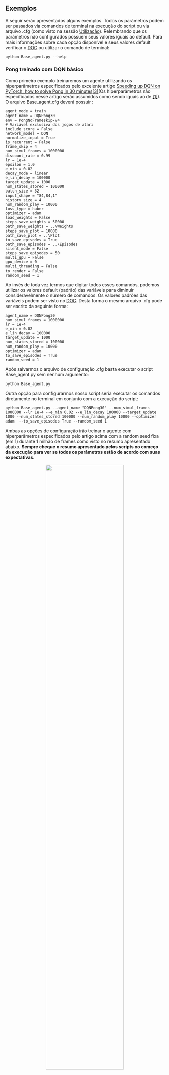 ## Exemplos
A seguir serão apresentados alguns exemplos. Todos os parâmetros podem ser passados via comandos de terminal na execução do script ou via arquivo .cfg (como visto na sessão [Utilização](https://github.com/Leonardo-Viana/Reinforcement-Learning#utiliza%C3%A7%C3%A3o)). Relembrando que os parâmetros não configurados possuem seus valores iguais ao default. Para mais informações sobre cada opção disponível e seus valores default verificar o [DOC](/docs/ptbr/doc_ptbr.md) ou utilizar o comando de terminal:
````
python Base_agent.py --help
````
### Pong treinado com DQN básico
Como primeiro exemplo treinaremos um agente utilizando os hiperparâmetros especificados pelo excelente artigo [Speeding up DQN on PyTorch: how to solve Pong in 30 minutes](https://medium.com/mlreview/speeding-up-dqn-on-pytorch-solving-pong-in-30-minutes-81a1bd2dff55)[[3]](https://github.com/Leonardo-Viana/Reinforcement-Learning/blob/master/README.md#[3])(Os hiperparâmetros não especificados nesse artigo serão assumidos como sendo iguais ao de [[1]](https://github.com/Leonardo-Viana/Reinforcement-Learning/blob/master/README.md#[1])). O arquivo Base_agent.cfg deverá possuir :
```
agent_mode = train
agent_name = DQNPong30
env = PongNoFrameskip-v4
# Variável exclusiva dos jogos de atari
include_score = False
network_model = DQN
normalize_input = True
is_recurrent = False
frame_skip = 4
num_simul_frames = 1000000
discount_rate = 0.99
lr = 1e-4
epsilon = 1.0
e_min = 0.02
decay_mode = linear
e_lin_decay = 100000
target_update = 1000
num_states_stored = 100000
batch_size = 32
input_shape = "84,84,1"
history_size = 4
num_random_play = 10000
loss_type = huber
optimizer = adam
load_weights = False
steps_save_weights = 50000
path_save_weights = ..\Weights
steps_save_plot = 10000
path_save_plot = ..\Plot
to_save_episodes = True
path_save_episodes = ..\Episodes
silent_mode = False
steps_save_episodes = 50
multi_gpu = False
gpu_device = 0
multi_threading = False
to_render = False
random_seed = 1
```
Ao invés de toda vez termos que digitar todos esses comandos, podemos utilizar os valores default (padrão) das variáveis para diminuir consideravelmente o número de comandos. Os valores padrões das variáveis podem ser visto no [DOC](/docs/ptbr/doc_ptbr.md). Desta forma o mesmo arquivo .cfg pode ser escrito da seguinte forma:
```
agent_name = DQNPong30
num_simul_frames = 1000000
lr = 1e-4
e_min = 0.02
e_lin_decay = 100000
target_update = 1000
num_states_stored = 100000
num_random_play = 10000
optimizer = adam
to_save_episodes = True
random_seed = 1
```
Após salvarmos o arquivo de configuração .cfg basta executar o script Base_agent.py sem nenhum argumento:
````
python Base_agent.py
````
Outra opção para configurarmos nosso script seria executar os comandos diretamente no terminal em conjunto com a execução do script:
````
python Base_agent.py --agent_name "DQNPong30" --num_simul_frames 1000000 --lr 1e-4 --e_min 0.02 --e_lin_decay 100000 --target_update 1000 --num_states_stored 100000 --num_random_play 10000 --optimizer adam  --to_save_episodes True --random_seed 1
````
Ambas as opções de configuração irão treinar o agente com hiperparâmetros especificados pelo artigo acima com a random seed fixa (em 1) durante 1 milhão de frames como visto no resumo apresentado abaixo. **Sempre cheque o resumo apresentado pelos scripts no começo da execução para ver se todos os parâmetros estão de acordo com suas expectativas**.

<p align="center">
 <img src="https://raw.githubusercontent.com/Leonardo-Viana/Reinforcement-Learning/master/docs/images/summary-pong30.png" height="70%" width="70%">
</p>

### Treinamento de um agente dentro do VizDoom 
Esse repositório possui em suas dependencias dois mapas para o jogo Doom, **labyrinth e labyrinth_test**, que possuem como objetivo ensinar o agente a navegação tridimensional (mais detalhes sobre esses mapas no tópico [Mapas de Doom]). Para treinar o agente na fase labyrinth utilizando a arquitetura de rede neural DRQN (proposta inicialmente em [Deep recurrent q-learning for partially observable mdps](https://arxiv.org/abs/1507.06527)[[2]](https://github.com/Leonardo-Viana/Reinforcement-Learning/blob/master/README.md#[2])) podemos utilizar os seguintes comandos no arquivo .cfg:
````
env = Doom
config_file_path = ../DoomScenarios/labyrinth_test.cfg
agent_name = grayh4-LSTM
network_model = DRQN
is_recurrent = True
optimizer = adam
lr = 1e-4
num_random_play = 50000
num_states_stored = 250000
e_lin_decay = 250000
num_simul_frames = 5000000
steps_save_weights = 50000
to_save_episodes = True
steps_save_episodes = 100
multi_threading = True
````
Após salvarmos o arquivo de configuração .cfg basta executar o script Base_agent.py sem nenhum argumento:
````
python Base_agent.py
````
Outra opção para configurarmos nosso script seria executar os comandos diretamente no terminal em conjunto com a execução do script:
````
python Base_agent.py --env Doom --agent_name grayh4-LSTM --config_file_path ../DoomScenarios/labyrinth_test.cfg --network_model DRQN --is_recurrent True --optimizer adam --lr 1e-4 --num_random_play 50000 --num_states_stored 250000 --e_lin_decay 250000 --num_simul_frames 5000000 --steps_save_weights 50000 --to_save_episodes True steps_save_episodes 100 --multi_threading True
````
O seguinte script irá treinar o agente

### Testando um agente treinado
O script Base_agent.py possui dois modos de execução treinamento (**train**) ou teste (**test**). O modo de treinamento é o default no qual o agente é treinado utilizando a premissa do reinforcement learning. Já no modo teste, a maioria dos hiperparâmetros de aprendizado são ignorados, o objetivo deste modo é o teste de um agente treinado. A seguir vemos um exemplo do teste de um agente treinado com o DQN (os pesos treinados desta simulação encontram-se neste repositório) com o jogo serendo renderizado:
````
python Base_agent.py --agent_mode test --env Doom --load_weights True --weights_load_path ../Weights/Pretrained/Doom/Labyrinth/grayh4-weights-Doom-labyrinth-5000000.h5 --agent_name doomh4 --to_render True --to_save_states False
````
````
agent_mode = test
env = Doom
load_weights = True
weights_load_path = ../Weights/Pretrained/Doom/Labyrinth/grayh4-weights-Doom-labyrinth-5000000.h5
agent_name = doomh4
to_render = True
to_save_states = False
````
